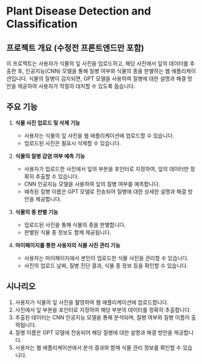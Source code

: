 # Plant Disease Detection and Classification

## 프로젝트 개요 (수정전 프론트엔드만 포함)

이 프로젝트는 사용자가 식물의 잎 사진을 업로드하고, 해당 사진에서 잎의 데이터를 추출한 후, 인공지능(CNN) 모델을 통해 질병 여부와 식물의 종을 판별하는 웹 애플리케이션입니다. 식물의 질병이 감지되면, GPT 모델을 사용하여 질병에 대한 설명과 해결 방안을 제공하여 사용자가 적절히 대처할 수 있도록 돕습니다.

## 주요 기능

1. **식물 사진 업로드 및 삭제 기능**
   - 사용자는 식물의 잎 사진을 웹 애플리케이션에 업로드할 수 있습니다.
   - 업로드된 사진은 필요시 삭제할 수 있습니다.

2. **식물의 질병 감염 여부 예측 기능**
   - 사용자가 업로드한 사진에서 잎의 부분을 포인터로 지정하여, 잎의 데이터만 정확히 추출할 수 있습니다.
   - CNN 인공지능 모델을 사용하여 잎의 질병 여부를 예측합니다.
   - 예측된 질병 이름은 GPT 모델로 전송되어 질병에 대한 상세한 설명과 해결 방안을 제공합니다.

3. **식물의 종 판별 기능**
   - 업로드된 사진을 통해 식물의 종을 판별합니다.
   - 판별된 식물 종 정보도 함께 제공됩니다.

4. **마이페이지를 통한 사용자의 식물 사진 관리 기능**
   - 사용자는 마이페이지에서 본인이 업로드한 식물 사진을 관리할 수 있습니다.
   - 사진의 업로드 날짜, 질병 진단 결과, 식물 종 정보 등을 확인할 수 있습니다.

## 시나리오

1. 사용자가 식물의 잎 사진을 촬영하여 웹 애플리케이션에 업로드합니다.
2. 사진에서 잎 부분을 포인터로 지정하여 해당 부분의 데이터를 정확히 추출합니다.
3. 추출된 데이터는 CNN 인공지능 모델을 통해 분석되며, 질병 여부와 질병 이름이 출력됩니다.
4. 질병 이름은 GPT 모델에 전송되어 해당 질병에 대한 설명과 해결 방안을 제공합니다.
5. 사용자는 웹 애플리케이션에서 분석 결과와 함께 식물 관리 정보를 확인할 수 있습니다.

